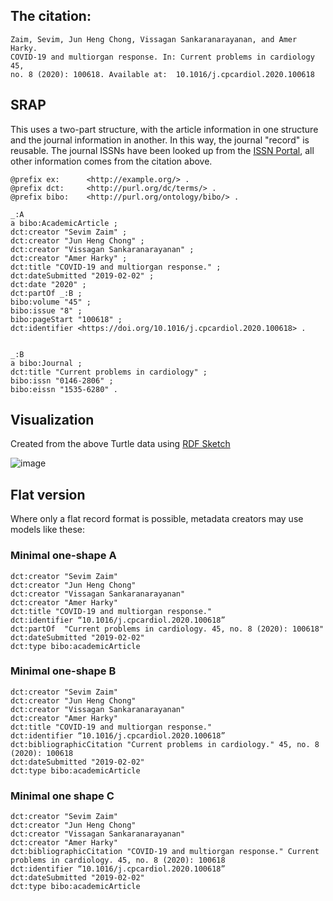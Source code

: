 ## The citation:

```
Zaim, Sevim, Jun Heng Chong, Vissagan Sankaranarayanan, and Amer Harky.
COVID-19 and multiorgan response. In: Current problems in cardiology 45,
no. 8 (2020): 100618. Available at:  10.1016/j.cpcardiol.2020.100618
```

## SRAP
This uses a two-part structure, with the article information in one structure and the journal information in another. In this way, the journal "record" is reusable.
The journal ISSNs have been looked up from the [ISSN Portal](https://portal.issn.org), all other information comes from the citation above.

```
@prefix ex:      <http://example.org/> .
@prefix dct:     <http://purl.org/dc/terms/> .
@prefix bibo:    <http://purl.org/ontology/bibo/> .

_:A
a bibo:AcademicArticle ;
dct:creator "Sevim Zaim" ;
dct:creator "Jun Heng Chong" ;
dct:creator "Vissagan Sankaranarayanan" ;
dct:creator "Amer Harky" ;
dct:title "COVID-19 and multiorgan response." ;
dct:dateSubmitted "2019-02-02" ;
dct:date "2020" ;
dct:partOf _:B ;
bibo:volume "45" ;
bibo:issue "8" ;
bibo:pageStart "100618" ;
dct:identifier <https://doi.org/10.1016/j.cpcardiol.2020.100618> .


_:B
a bibo:Journal ;
dct:title "Current problems in cardiology" ;
bibo:issn "0146-2806" ;
bibo:eissn "1535-6280" .
```
## Visualization

Created from the above Turtle data using [RDF Sketch](https://sketch.zazuko.com/)

![image](https://github.com/dcmi/dc-srap/assets/1132830/42cbd09b-bb3b-4633-9b4e-893cad7c166f)


## Flat version

Where only a flat record format is possible, metadata creators may use models like these:

### Minimal one-shape A
```
dct:creator "Sevim Zaim"
dct:creator "Jun Heng Chong"
dct:creator "Vissagan Sankaranarayanan"
dct:creator "Amer Harky"
dct:title "COVID-19 and multiorgan response."
dct:identifier “10.1016/j.cpcardiol.2020.100618”
dct:partOf  "Current problems in cardiology. 45, no. 8 (2020): 100618"
dct:dateSubmitted "2019-02-02"
dct:type bibo:academicArticle
```
### Minimal one-shape B
```
dct:creator "Sevim Zaim"
dct:creator "Jun Heng Chong"
dct:creator "Vissagan Sankaranarayanan"
dct:creator "Amer Harky"
dct:title "COVID-19 and multiorgan response."
dct:identifier “10.1016/j.cpcardiol.2020.100618”
dct:bibliographicCitation "Current problems in cardiology." 45, no. 8 (2020): 100618
dct:dateSubmitted "2019-02-02"
dct:type bibo:academicArticle
```
### Minimal one shape C
```
dct:creator "Sevim Zaim"
dct:creator "Jun Heng Chong"
dct:creator "Vissagan Sankaranarayanan"
dct:creator "Amer Harky"
dct:bibliographicCitation "COVID-19 and multiorgan response." Current problems in cardiology. 45, no. 8 (2020): 100618
dct:identifier “10.1016/j.cpcardiol.2020.100618”
dct:dateSubmitted "2019-02-02"
dct:type bibo:academicArticle
```
